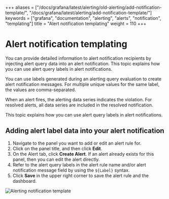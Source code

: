 +++
aliases = ["/docs/grafana/latest/alerting/old-alerting/add-notification-template/", "/docs/grafana/latest/alerting/add-notification-template/"]
keywords = ["grafana", "documentation", "alerting", "alerts", "notification", "templating"]
title = "Alert notification templating"
weight = 110
+++

# Alert notification templating

You can provide detailed information to alert notification recipients by injecting alert query data into an alert notification. This topic explains how you can use alert query labels in alert notifications.

You can use labels generated during an alerting query evaluation to create alert notification messages. For multiple unique values for the same label, the values are comma-separated.

When an alert fires, the alerting data series indicates the violation. For resolved alerts, all data series are included in the resolved notification.

This topic explains how you can use alert query labels in alert notifications.

## Adding alert label data into your alert notification

1. Navigate to the panel you want to add or edit an alert rule for.
1. Click on the panel title, and then click **Edit**.
1. On the Alert tab, click **Create Alert**. If an alert already exists for this panel, then you can edit the alert directly.
1. Refer to the alert query labels in the alert rule name and/or alert notification message field by using the `${Label}` syntax.
1. Click **Save** in the upper right corner to save the alert rule and the dashboard.

![Alerting notification template](/static/img/docs/alerting/alert-notification-template-7-4.png)
